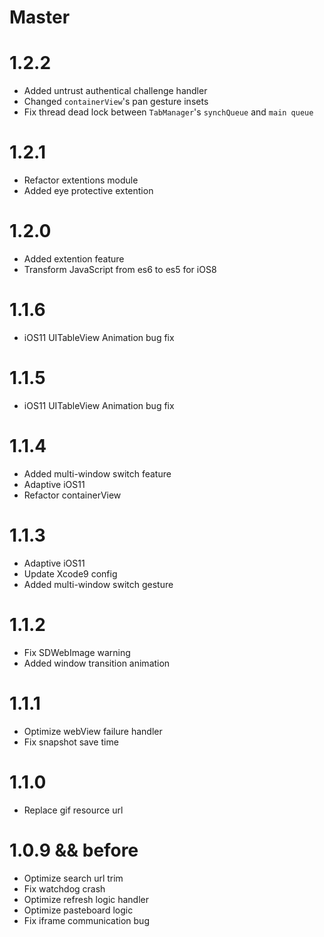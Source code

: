 # Master



# 1.2.2

* Added untrust authentical challenge handler
* Changed `containerView`'s pan gesture insets
* Fix thread dead lock between `TabManager`'s `synchQueue` and `main queue`

# 1.2.1

* Refactor extentions module
* Added eye protective extention

# 1.2.0

* Added extention feature
* Transform JavaScript from es6 to es5 for iOS8

# 1.1.6

* iOS11 UITableView Animation bug fix

# 1.1.5

* iOS11 UITableView Animation bug fix

# 1.1.4

* Added multi-window switch feature 
* Adaptive iOS11 
* Refactor containerView

# 1.1.3

* Adaptive iOS11 
* Update Xcode9 config 
* Added multi-window switch gesture

# 1.1.2

* Fix SDWebImage warning 
* Added window transition animation

# 1.1.1

* Optimize webView failure handler 
* Fix snapshot save time

# 1.1.0

* Replace gif resource url

# 1.0.9 && before

* Optimize search url trim
* Fix watchdog crash 
* Optimize refresh logic handler
* Optimize pasteboard logic
* Fix iframe communication bug

